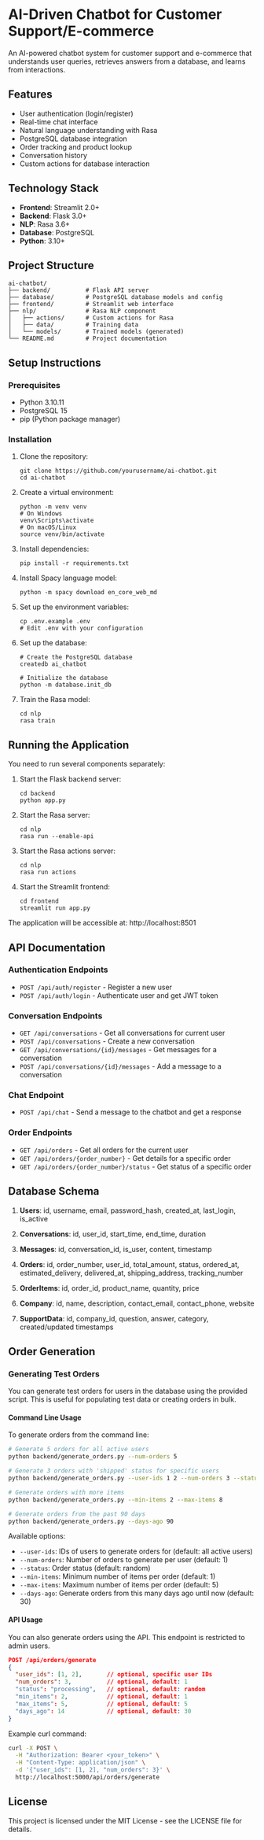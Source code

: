 # AI-Driven Chatbot for Customer Support/E-commerce

An AI-powered chatbot system for customer support and e-commerce that understands user queries, retrieves answers from a database, and learns from interactions.

## Features

- User authentication (login/register)
- Real-time chat interface
- Natural language understanding with Rasa
- PostgreSQL database integration
- Order tracking and product lookup
- Conversation history
- Custom actions for database interaction

## Technology Stack

- **Frontend**: Streamlit 2.0+
- **Backend**: Flask 3.0+
- **NLP**: Rasa 3.6+
- **Database**: PostgreSQL
- **Python**: 3.10+

## Project Structure

```
ai-chatbot/
├── backend/          # Flask API server
├── database/         # PostgreSQL database models and config
├── frontend/         # Streamlit web interface
├── nlp/              # Rasa NLP component
│   ├── actions/      # Custom actions for Rasa
│   ├── data/         # Training data
│   └── models/       # Trained models (generated)
└── README.md         # Project documentation
```

## Setup Instructions

### Prerequisites

- Python 3.10.11
- PostgreSQL 15
- pip (Python package manager)

### Installation

1. Clone the repository:
   ```
   git clone https://github.com/yourusername/ai-chatbot.git
   cd ai-chatbot
   ```

2. Create a virtual environment:
   ```
   python -m venv venv
   # On Windows
   venv\Scripts\activate
   # On macOS/Linux
   source venv/bin/activate
   ```

3. Install dependencies:
   ```
   pip install -r requirements.txt
   ```

4. Install Spacy language model:
   ```
   python -m spacy download en_core_web_md
   ```

5. Set up the environment variables:
   ```
   cp .env.example .env
   # Edit .env with your configuration
   ```

6. Set up the database:
   ```
   # Create the PostgreSQL database
   createdb ai_chatbot
   
   # Initialize the database
   python -m database.init_db
   ```

7. Train the Rasa model:
   ```
   cd nlp
   rasa train
   ```

## Running the Application

You need to run several components separately:

1. Start the Flask backend server:
   ```
   cd backend
   python app.py
   ```

2. Start the Rasa server:
   ```
   cd nlp
   rasa run --enable-api
   ```

3. Start the Rasa actions server:
   ```
   cd nlp
   rasa run actions
   ```

4. Start the Streamlit frontend:
   ```
   cd frontend
   streamlit run app.py
   ```

The application will be accessible at: http://localhost:8501

## API Documentation

### Authentication Endpoints

- `POST /api/auth/register` - Register a new user
- `POST /api/auth/login` - Authenticate user and get JWT token

### Conversation Endpoints

- `GET /api/conversations` - Get all conversations for current user
- `POST /api/conversations` - Create a new conversation
- `GET /api/conversations/{id}/messages` - Get messages for a conversation
- `POST /api/conversations/{id}/messages` - Add a message to a conversation

### Chat Endpoint

- `POST /api/chat` - Send a message to the chatbot and get a response

### Order Endpoints

- `GET /api/orders` - Get all orders for the current user
- `GET /api/orders/{order_number}` - Get details for a specific order
- `GET /api/orders/{order_number}/status` - Get status of a specific order

## Database Schema

1. **Users**: id, username, email, password_hash, created_at, last_login, is_active

2. **Conversations**: id, user_id, start_time, end_time, duration

3. **Messages**: id, conversation_id, is_user, content, timestamp

4. **Orders**: id, order_number, user_id, total_amount, status, ordered_at, estimated_delivery, delivered_at, shipping_address, tracking_number

5. **OrderItems**: id, order_id, product_name, quantity, price

6. **Company**: id, name, description, contact_email, contact_phone, website

7. **SupportData**: id, company_id, question, answer, category, created/updated timestamps

## Order Generation

### Generating Test Orders

You can generate test orders for users in the database using the provided script. This is useful for populating test data or creating orders in bulk.

#### Command Line Usage

To generate orders from the command line:

```bash
# Generate 5 orders for all active users
python backend/generate_orders.py --num-orders 5

# Generate 3 orders with 'shipped' status for specific users
python backend/generate_orders.py --user-ids 1 2 --num-orders 3 --status shipped

# Generate orders with more items
python backend/generate_orders.py --min-items 2 --max-items 8

# Generate orders from the past 90 days
python backend/generate_orders.py --days-ago 90
```

Available options:
- `--user-ids`: IDs of users to generate orders for (default: all active users)
- `--num-orders`: Number of orders to generate per user (default: 1)
- `--status`: Order status (default: random)
- `--min-items`: Minimum number of items per order (default: 1)
- `--max-items`: Maximum number of items per order (default: 5)
- `--days-ago`: Generate orders from this many days ago until now (default: 30)

#### API Usage

You can also generate orders using the API. This endpoint is restricted to admin users.

```json
POST /api/orders/generate
{
  "user_ids": [1, 2],       // optional, specific user IDs
  "num_orders": 3,          // optional, default: 1
  "status": "processing",   // optional, default: random
  "min_items": 2,           // optional, default: 1
  "max_items": 5,           // optional, default: 5 
  "days_ago": 14            // optional, default: 30
}
```

Example curl command:
```bash
curl -X POST \
  -H "Authorization: Bearer <your_token>" \
  -H "Content-Type: application/json" \
  -d '{"user_ids": [1, 2], "num_orders": 3}' \
  http://localhost:5000/api/orders/generate
```

## License

This project is licensed under the MIT License - see the LICENSE file for details. 